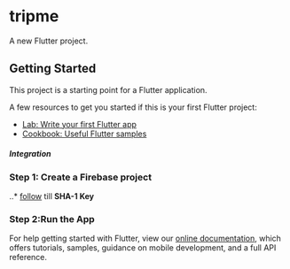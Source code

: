 # tripme

A new Flutter project.

## Getting Started

This project is a starting point for a Flutter application.

A few resources to get you started if this is your first Flutter project:

- [Lab: Write your first Flutter app](https://flutter.dev/docs/get-started/codelab)
- [Cookbook: Useful Flutter samples](https://flutter.dev/docs/cookbook)

##### Integration
### Step 1: Create a Firebase project
..* [follow](https://medium.com/flutterpub/firebase-integration-in-flutter-application-bb1c5f4a0eb9) till **SHA-1 Key**
### Step 2:**Run the App**

For help getting started with Flutter, view our
[online documentation](https://flutter.dev/docs), which offers tutorials,
samples, guidance on mobile development, and a full API reference.
